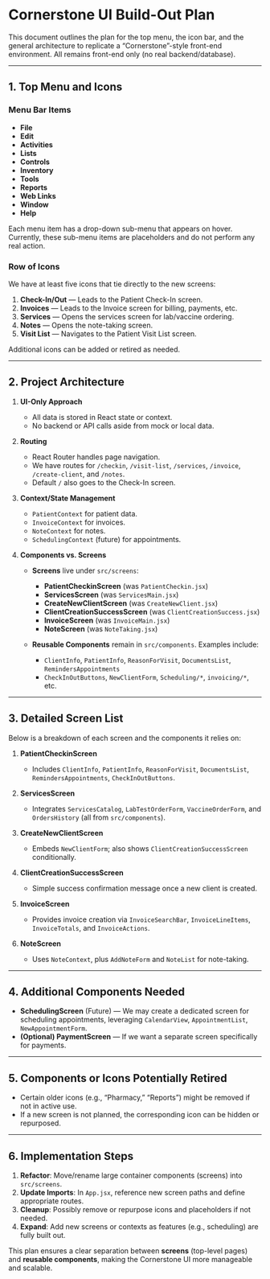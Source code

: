 # Cornerstone UI Build-Out Plan

This document outlines the plan for the top menu, the icon bar, and the general architecture to replicate a “Cornerstone”-style front-end environment. All remains front-end only (no real backend/database).

---

## 1. Top Menu and Icons

### Menu Bar Items

- **File**  
- **Edit**  
- **Activities**  
- **Lists**  
- **Controls**  
- **Inventory**  
- **Tools**  
- **Reports**  
- **Web Links**  
- **Window**  
- **Help**  

Each menu item has a drop-down sub-menu that appears on hover. Currently, these sub-menu items are placeholders and do not perform any real action.

### Row of Icons

We have at least five icons that tie directly to the new screens:

1. **Check-In/Out** — Leads to the Patient Check-In screen.  
2. **Invoices** — Leads to the Invoice screen for billing, payments, etc.  
3. **Services** — Opens the services screen for lab/vaccine ordering.  
4. **Notes** — Opens the note-taking screen.  
5. **Visit List** — Navigates to the Patient Visit List screen.  

Additional icons can be added or retired as needed.

---

## 2. Project Architecture

1. **UI-Only Approach**  
   - All data is stored in React state or context.  
   - No backend or API calls aside from mock or local data.  

2. **Routing**  
   - React Router handles page navigation.  
   - We have routes for `/checkin`, `/visit-list`, `/services`, `/invoice`, `/create-client`, and `/notes`.  
   - Default `/` also goes to the Check-In screen.

3. **Context/State Management**  
   - `PatientContext` for patient data.  
   - `InvoiceContext` for invoices.  
   - `NoteContext` for notes.  
   - `SchedulingContext` (future) for appointments.  

4. **Components vs. Screens**  
   - **Screens** live under `src/screens`:  
     - **PatientCheckinScreen** (was `PatientCheckin.jsx`)  
     - **ServicesScreen** (was `ServicesMain.jsx`)  
     - **CreateNewClientScreen** (was `CreateNewClient.jsx`)  
     - **ClientCreationSuccessScreen** (was `ClientCreationSuccess.jsx`)  
     - **InvoiceScreen** (was `InvoiceMain.jsx`)  
     - **NoteScreen** (was `NoteTaking.jsx`)  

   - **Reusable Components** remain in `src/components`. Examples include:  
     - `ClientInfo`, `PatientInfo`, `ReasonForVisit`, `DocumentsList`, `RemindersAppointments`  
     - `CheckInOutButtons`, `NewClientForm`, `Scheduling/*`, `invoicing/*`, etc.

---

## 3. Detailed Screen List

Below is a breakdown of each screen and the components it relies on:

1. **PatientCheckinScreen**  
   - Includes `ClientInfo`, `PatientInfo`, `ReasonForVisit`, `DocumentsList`, `RemindersAppointments`, `CheckInOutButtons`.

2. **ServicesScreen**  
   - Integrates `ServicesCatalog`, `LabTestOrderForm`, `VaccineOrderForm`, and `OrdersHistory` (all from `src/components`).

3. **CreateNewClientScreen**  
   - Embeds `NewClientForm`; also shows `ClientCreationSuccessScreen` conditionally.

4. **ClientCreationSuccessScreen**  
   - Simple success confirmation message once a new client is created.

5. **InvoiceScreen**  
   - Provides invoice creation via `InvoiceSearchBar`, `InvoiceLineItems`, `InvoiceTotals`, and `InvoiceActions`.

6. **NoteScreen**  
   - Uses `NoteContext`, plus `AddNoteForm` and `NoteList` for note-taking.

---

## 4. Additional Components Needed

- **SchedulingScreen** (Future) — We may create a dedicated screen for scheduling appointments, leveraging `CalendarView`, `AppointmentList`, `NewAppointmentForm`.  
- **(Optional) PaymentScreen** — If we want a separate screen specifically for payments.  

---

## 5. Components or Icons Potentially Retired

- Certain older icons (e.g., “Pharmacy,” “Reports”) might be removed if not in active use.  
- If a new screen is not planned, the corresponding icon can be hidden or repurposed.

---

## 6. Implementation Steps

1. **Refactor**: Move/rename large container components (screens) into `src/screens`.  
2. **Update Imports**: In `App.jsx`, reference new screen paths and define appropriate routes.  
3. **Cleanup**: Possibly remove or repurpose icons and placeholders if not needed.  
4. **Expand**: Add new screens or contexts as features (e.g., scheduling) are fully built out.

This plan ensures a clear separation between **screens** (top-level pages) and **reusable components**, making the Cornerstone UI more manageable and scalable.